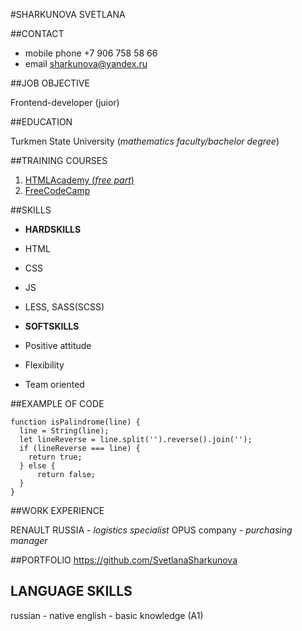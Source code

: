 #SHARKUNOVA SVETLANA

##CONTACT 

* mobile phone  +7 906 758 58 66
* email           sharkunova@yandex.ru

##JOB OBJECTIVE

Frontend-developer (juior)

##EDUCATION

Turkmen State University (*mathematics faculty/bachelor degree*)

##TRAINING COURSES
1. [HTMLAcademy (*free part*)](https://htmlacademy.ru/profile/id910771)
1. [FreeCodeCamp](https://www.freecodecamp.org/sveta_sharkunova)

##SKILLS
* **HARDSKILLS**
 * HTML
 * CSS
 * JS
 * LESS, SASS(SCSS)


* **SOFTSKILLS**
 * Positive attitude
 * Flexibility
 * Team oriented
 
##EXAMPLE OF CODE

```  
function isPalindrome(line) {
  line = String(line);
  let lineReverse = line.split('').reverse().join('');
  if (lineReverse === line) {
    return true;
  } else {
      return false;
  }   
}

```
##WORK EXPERIENCE

RENAULT RUSSIA -  *logistics specialist*
OPUS company - *purchasing manager*

##PORTFOLIO
https://github.com/SvetlanaSharkunova

## LANGUAGE SKILLS

russian - native
english - basic knowledge (A1)
